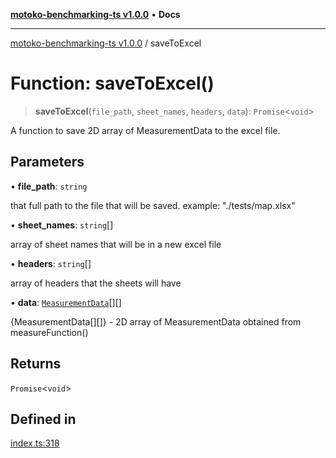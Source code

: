 [**motoko-benchmarking-ts v1.0.0**](../README.md) • **Docs**

***

[motoko-benchmarking-ts v1.0.0](../globals.md) / saveToExcel

# Function: saveToExcel()

> **saveToExcel**(`file_path`, `sheet_names`, `headers`, `data`): `Promise`\<`void`\>

A function to save 2D array of MeasurementData to the excel file.

## Parameters

• **file\_path**: `string`

that full path to the file that will be saved. example: "./tests/map.xlsx"

• **sheet\_names**: `string`[]

array of sheet names that will be in a new excel file

• **headers**: `string`[]

array of headers that the sheets will have

• **data**: [`MeasurementData`](../type-aliases/MeasurementData.md)[][]

{MeasurementData[][]} - 2D array of MeasurementData obtained from measureFunction()

## Returns

`Promise`\<`void`\>

## Defined in

[index.ts:318](https://github.com/ktry1/motoko-benchmarking-ts/blob/358ac8e3b4570fb43e76bccebf75f01c614e08ff/index.ts#L318)
